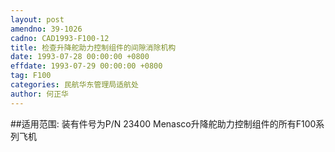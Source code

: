 ```yaml
---
layout: post
amendno: 39-1026
cadno: CAD1993-F100-12
title: 检查升降舵助力控制组件的间隙消除机构
date: 1993-07-28 00:00:00 +0800
effdate: 1993-07-29 00:00:00 +0800
tag: F100
categories: 民航华东管理局适航处
author: 何正华
---
```


##适用范围:
装有件号为P/N 23400 Menasco升降舵助力控制组件的所有F100系列飞机

